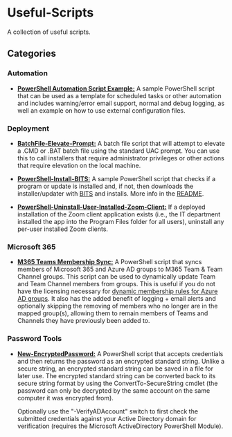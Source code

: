 # Useful-Scripts
A collection of useful scripts.

## Categories
### Automation
- **[PowerShell Automation Script Example:](/Automation/PowerShell%20Automation%20Script%20Example)** A sample PowerShell script that can be used as a template for scheduled tasks or other automation and includes warning/error email support, normal and debug logging, as well an example on how to use external configuration files.

### Deployment
- **[BatchFile-Elevate-Prompt:](/Deployment/BatchFile-Elevate-Prompt)** A batch file script that will attempt to elevate a .CMD or .BAT batch file using the standard UAC prompt. You can use this to call installers that require administrator privileges or other actions that require elevation on the local machine.

- **[PowerShell-Install-BITS:](/Deployment/PowerShell-Install-BITS)** A sample PowerShell script that checks if a program or update is installed and, if not, then downloads the installer/updater with [BITS](https://docs.microsoft.com/en-us/windows/win32/bits/background-intelligent-transfer-service-portal) and installs. More info in the [README](/Deployment/PowerShell-Install-BITS).

- **[PowerShell-Uninstall-User-Installed-Zoom-Client:](/Deployment/PowerShell-Uninstall-User-Installed-Zoom-Client)** If a deployed installation of the Zoom client application exists (i.e., the IT department installed the app into the Program Files folder for all users), uninstall any per-user installed Zoom clients.

### Microsoft 365
- **[M365 Teams Membership Sync:](/Microsoft%20365/Teams%20Membership%20Sync)** A PowerShell script that syncs members of Microsoft 365 and Azure AD groups to M365 Team & Team Channel groups. This script can be used to dynamically update Team and Team Channel members from groups. This is useful if you do not have the licensing necessary for [dynamic membership rules for Azure AD groups](https://learn.microsoft.com/en-us/azure/active-directory/enterprise-users/groups-dynamic-membership). It also has the added benefit of logging + email alerts and optionally skipping the removing of members who no longer are in the mapped group(s), allowing them to remain members of Teams and Channels they have previously been added to.

### Password Tools
- **[New-EncryptedPassword:](/Password%20Tools/New-EncryptedPassword)** A PowerShell script that accepts credentials and then returns the password as an encrypted standard string. Unlike a secure string, an encrypted standard string can be saved in a file for later use. The encrypted standard string can be converted back to its secure string format by using the ConvertTo-SecureString cmdlet (the password can only be decrypted by the same account on the same computer it was encrypted from).

    Optionally use the "-VerifyADAccount" switch to first check the submitted credentials against your Active Directory domain for verification (requires the Microsoft ActiveDirectory PowerShell Module).
